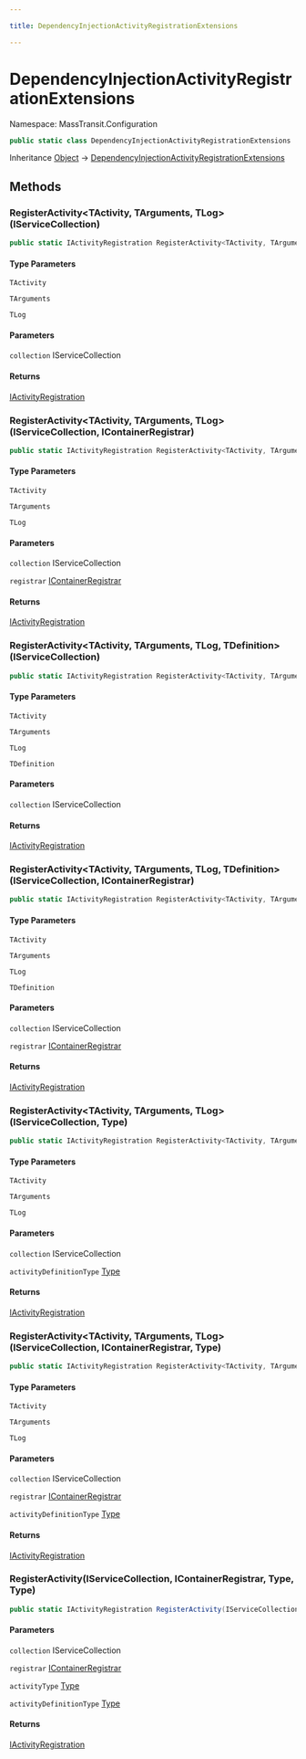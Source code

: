 ```yaml
---

title: DependencyInjectionActivityRegistrationExtensions

---
```


# DependencyInjectionActivityRegistrationExtensions

Namespace: MassTransit.Configuration

```csharp
public static class DependencyInjectionActivityRegistrationExtensions
```

Inheritance [Object](https://learn.microsoft.com/en-us/dotnet/api/system.object) → [DependencyInjectionActivityRegistrationExtensions](../masstransit-configuration/dependencyinjectionactivityregistrationextensions)

## Methods

### **RegisterActivity\<TActivity, TArguments, TLog\>(IServiceCollection)**

```csharp
public static IActivityRegistration RegisterActivity<TActivity, TArguments, TLog>(IServiceCollection collection)
```

#### Type Parameters

`TActivity`<br/>

`TArguments`<br/>

`TLog`<br/>

#### Parameters

`collection` IServiceCollection<br/>

#### Returns

[IActivityRegistration](../masstransit-configuration/iactivityregistration)<br/>

### **RegisterActivity\<TActivity, TArguments, TLog\>(IServiceCollection, IContainerRegistrar)**

```csharp
public static IActivityRegistration RegisterActivity<TActivity, TArguments, TLog>(IServiceCollection collection, IContainerRegistrar registrar)
```

#### Type Parameters

`TActivity`<br/>

`TArguments`<br/>

`TLog`<br/>

#### Parameters

`collection` IServiceCollection<br/>

`registrar` [IContainerRegistrar](../masstransit-configuration/icontainerregistrar)<br/>

#### Returns

[IActivityRegistration](../masstransit-configuration/iactivityregistration)<br/>

### **RegisterActivity\<TActivity, TArguments, TLog, TDefinition\>(IServiceCollection)**

```csharp
public static IActivityRegistration RegisterActivity<TActivity, TArguments, TLog, TDefinition>(IServiceCollection collection)
```

#### Type Parameters

`TActivity`<br/>

`TArguments`<br/>

`TLog`<br/>

`TDefinition`<br/>

#### Parameters

`collection` IServiceCollection<br/>

#### Returns

[IActivityRegistration](../masstransit-configuration/iactivityregistration)<br/>

### **RegisterActivity\<TActivity, TArguments, TLog, TDefinition\>(IServiceCollection, IContainerRegistrar)**

```csharp
public static IActivityRegistration RegisterActivity<TActivity, TArguments, TLog, TDefinition>(IServiceCollection collection, IContainerRegistrar registrar)
```

#### Type Parameters

`TActivity`<br/>

`TArguments`<br/>

`TLog`<br/>

`TDefinition`<br/>

#### Parameters

`collection` IServiceCollection<br/>

`registrar` [IContainerRegistrar](../masstransit-configuration/icontainerregistrar)<br/>

#### Returns

[IActivityRegistration](../masstransit-configuration/iactivityregistration)<br/>

### **RegisterActivity\<TActivity, TArguments, TLog\>(IServiceCollection, Type)**

```csharp
public static IActivityRegistration RegisterActivity<TActivity, TArguments, TLog>(IServiceCollection collection, Type activityDefinitionType)
```

#### Type Parameters

`TActivity`<br/>

`TArguments`<br/>

`TLog`<br/>

#### Parameters

`collection` IServiceCollection<br/>

`activityDefinitionType` [Type](https://learn.microsoft.com/en-us/dotnet/api/system.type)<br/>

#### Returns

[IActivityRegistration](../masstransit-configuration/iactivityregistration)<br/>

### **RegisterActivity\<TActivity, TArguments, TLog\>(IServiceCollection, IContainerRegistrar, Type)**

```csharp
public static IActivityRegistration RegisterActivity<TActivity, TArguments, TLog>(IServiceCollection collection, IContainerRegistrar registrar, Type activityDefinitionType)
```

#### Type Parameters

`TActivity`<br/>

`TArguments`<br/>

`TLog`<br/>

#### Parameters

`collection` IServiceCollection<br/>

`registrar` [IContainerRegistrar](../masstransit-configuration/icontainerregistrar)<br/>

`activityDefinitionType` [Type](https://learn.microsoft.com/en-us/dotnet/api/system.type)<br/>

#### Returns

[IActivityRegistration](../masstransit-configuration/iactivityregistration)<br/>

### **RegisterActivity(IServiceCollection, IContainerRegistrar, Type, Type)**

```csharp
public static IActivityRegistration RegisterActivity(IServiceCollection collection, IContainerRegistrar registrar, Type activityType, Type activityDefinitionType)
```

#### Parameters

`collection` IServiceCollection<br/>

`registrar` [IContainerRegistrar](../masstransit-configuration/icontainerregistrar)<br/>

`activityType` [Type](https://learn.microsoft.com/en-us/dotnet/api/system.type)<br/>

`activityDefinitionType` [Type](https://learn.microsoft.com/en-us/dotnet/api/system.type)<br/>

#### Returns

[IActivityRegistration](../masstransit-configuration/iactivityregistration)<br/>
